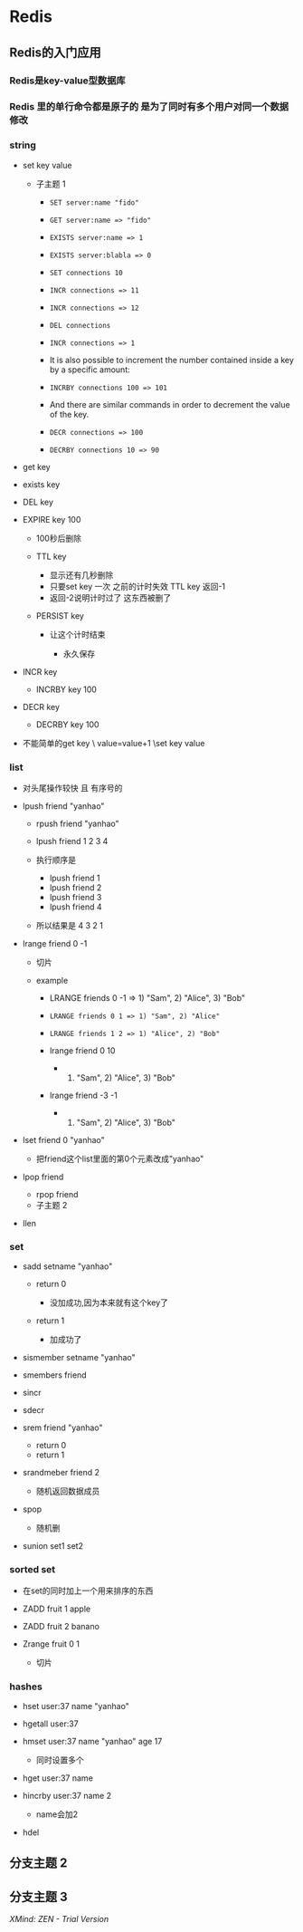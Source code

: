 # Redis

## Redis的入门应用

### Redis是key-value型数据库

### Redis 里的单行命令都是原子的 是为了同时有多个用户对同一个数据修改

### string

- set key value

	- 子主题 1

		-     SET server:name "fido"
		-     GET server:name => "fido"
		-     EXISTS server:name => 1
		-     EXISTS server:blabla => 0
		-     SET connections 10
		-     INCR connections => 11
		-     INCR connections => 12
		-     DEL connections
		-     INCR connections => 1
		- It is also possible to increment the number contained inside a key by a specific amount:
		-     INCRBY connections 100 => 101
		- And there are similar commands in order to decrement the value of the key.
		-     DECR connections => 100
		-     DECRBY connections 10 => 90

- get key
- exists key
- DEL key
- EXPIRE key 100

	- 100秒后删除
	- TTL key 

		- 显示还有几秒删除
		- 只要set key 一次 之前的计时失效 TTL key 返回-1
		- 返回-2说明计时过了 这东西被删了

	- PERSIST key

		- 让这个计时结束

			- 永久保存

- INCR key

	- INCRBY key 100

- DECR key

	- DECRBY key 100

- 不能简单的get  key \ value=value+1 \set key value 

### list

- 对头尾操作较快 且 有序号的
- lpush friend "yanhao" 

	- rpush friend "yanhao"
	- lpush friend 1 2 3 4 
	- 执行顺序是

		- lpush friend 1
		- lpush friend 2
		- lpush friend 3
		- lpush friend 4

	- 所以结果是 4 3 2 1

- lrange friend 0 -1

	- 切片
	- example

		- LRANGE friends 0 -1 => 1) "Sam", 2) "Alice", 3) "Bob" 
		-     LRANGE friends 0 1 => 1) "Sam", 2) "Alice"
		-     LRANGE friends 1 2 => 1) "Alice", 2) "Bob"
		- lrange friend 0 10

			-  1) "Sam", 2) "Alice", 3) "Bob" 

		- lrange friend -3 -1

			-  1) "Sam", 2) "Alice", 3) "Bob" 

- lset friend 0 "yanhao"

	- 把friend这个list里面的第0个元素改成"yanhao"

- lpop friend

	- rpop friend
	- 子主题 2

- llen

### set

- sadd setname "yanhao"

	- return 0

		- 没加成功,因为本来就有这个key了

	- return 1

		- 加成功了

- sismember setname "yanhao"
- smembers friend
- sincr
- sdecr
- srem  friend "yanhao"

	- return 0
	- return 1

- srandmeber friend  2

	- 随机返回数据成员

- spop

	- 随机删

- sunion set1 set2

### sorted set

- 在set的同时加上一个用来排序的东西
- ZADD fruit 1 apple
- ZADD fruit 2 banano
- Zrange fruit 0 1

	- 切片

### hashes

- hset user:37 name "yanhao"
- hgetall user:37  
- hmset user:37 name "yanhao" age 17

	- 同时设置多个

- hget user:37 name
- hincrby user:37 name 2

	- name会加2

- hdel

## 分支主题 2

## 分支主题 3

*XMind: ZEN - Trial Version*
